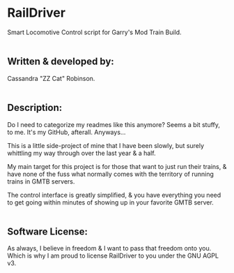 # RailDriver
Smart Locomotive Control script for Garry's Mod Train Build.<br><br>
## Written & developed by:
Cassandra "ZZ Cat" Robinson.<br><br>
## Description:
Do I need to categorize my readmes like this anymore? Seems a bit stuffy, to me. It's my GitHub, afterall. Anyways...

This is a little side-project of mine that I have been slowly, but surely whittling my way through over the last year & a half.

My main target for this project is for those that want to just run their trains, & have none of the fuss what normally comes with the territory of running trains in GMTB servers.

The control interface is greatly simplified, & you have everything you need to get going within minutes of showing up in your favorite GMTB server.<br><br>

## Software License:
As always, I believe in freedom & I want to pass that freedom onto you.
Which is why I am proud to license RailDriver to you under the GNU AGPL v3.